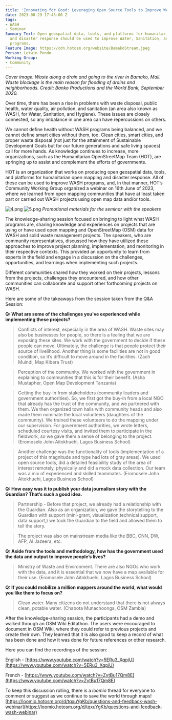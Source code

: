 ```yaml
---
title: 'Innovating for Good: Leveraging Open Source Tools to Improve WASH Programs'
date: 2023-08-29 17:45:00 Z
tags:
- WASH
- Seminar
Summary Text: Open geospatial data, tools, and platforms for humanitarian open mapping
  and disaster response should be used to improve Water, Sanitation, and Hygiene (WASH)
  programs.
Feature Image: https://cdn.hotosm.org/website/BamakoStream.jpeg
Person: Letwin Pondo
Working Group:
- Community
---
```


*Cover image: Waste along a drain and going to the river in Bamako, Mali. Waste blockage is the main reason for flooding of drains and neighborhoods. Credit: Banko Productions and the World Bank, September 2020.*

Over time, there has been a rise in problems with waste disposal, public health, water quality, air pollution, and sanitation (an area also known as WASH, for Water, Sanitation, and Hygiene). These issues are closely connected, so any imbalance in one area can have repercussions on others. 

We cannot define health without WASH programs being balanced, and we cannot define smart cities without them, too. Clean cities, smart cities, and proper waste disposal (not just for the attainment of Sustainable Development Goals but for our future generations and safe living spaces) call for more hands. As knowledge continues to increase, more organizations, such as the Humanitarian OpenStreetMap Team (HOT), are springing up to assist and complement the efforts of governments.

HOT is an organization that works on producing open geospatial data, tools, and platforms for humanitarian open mapping and disaster response. All of these can be used to improve WASH programs, and, in that manner, HOT’s Community Working Group organized a webinar on 16th June of 2023, where we learned from open mapping communities that have at least taken part or carried out WASH projects using open map data and/or tools.

![4.png](https://cdn.hotosm.org/website/4.png)
![5.png](https://cdn.hotosm.org/website/5.png)
*Promotional materials for the seminar with the speakers*

The knowledge-sharing session focused on bringing to light what WASH programs are, sharing knowledge and experiences on projects that are using or have used open mapping and OpenStreetMap (OSM) data for WASH and solid waste management projects. The speakers, who are community representatives, discussed how they have utilized these approaches to improve project planning, implementation, and monitoring in their respective contexts. This provided an opportunity to learn from experts in the field and engage in a discussion on the challenges, opportunities, and learnings when implementing such projects.

Different communities shared how they worked on their projects, lessons from the projects, challenges they encountered, and how other communities can collaborate and support other forthcoming projects on WASH. 

Here are some of the takeaways from the session taken from the Q&A Session:

**Q: What are some of the challenges you've experienced while implementing these projects?**

> Conflicts of interest, especially in the area of WASH. Waste sites may also be businesses for people, so there is a feeling that we are exposing these sites. We work with the government to decide if these people can move. Ultimately, the challenge is that people protect their source of livelihood. Another thing is some facilities are not in good condition, so it’s difficult to move around in the facilities. (Zach Muindi, Map Kibera Trust)

> Perception of the community. We worked with the government in explaining to communities that this is for their benefit. (Asha Mustapher, Open Map Development Tanzania)

> Getting the buy-in from stakeholders (community leaders and government authorities). So, we first got the buy-in from a local NGO that already has the trust of the community, and we partnered with them. We then organized town halls with community heads and also made them nominate the local volunteers (daughters of the community). We trained these volunteers to do the mapping under our supervision.  For government authorities, we wrote letters, scheduled courtesy visits, and invited them to participate in the fieldwork, so we gave them a sense of belonging to the project. (Eromosele John Aitokhuehi, Lagos Business School) 

> Another challenge was the functionality of tools (implementation of a project of this magnitude and type had lots of gray areas). We used open source tools, did a detailed feasibility study of the area of interest remotely, physically and did a mock data collection. Our team was a mix of experienced and skilled teammates. (Eromosele John Aitokhuehi, Lagos Business School)

**Q: How easy was it to publish your data journalism story with the Guardian? That’s such a good idea.**

> Partnership - Before that project, we already had a relationship with the Guardian. Also as an organization, we gave the storytelling to the Guardian with support (mini-grant, visualization,technical support, data support,) we took the Guardian to the field and allowed them to tell the story. 

> The project was also on mainstream media like the BBC, CNN, DW, AFP, Al Jazeera, etc.

**Q: Aside from the tools and methodology, how has the government used the data and output to improve people’s lives?**

> Ministry of Waste and Environment. There are also NGOs who work with the data, and it is essential that we now have a map available for their use. (Eromosele John Aitokhuehi, Lagos Business School)

**Q: If you could mobilize a million mappers around the world, what would you like them to focus on?**

> Clean water. Many citizens do not understand that there is not always clean, potable water. (Chabota Munachoonga, OSM Zambia)
 
After the knowledge-sharing session, the participants had a demo and walked through an OSM Wiki Editathon. The users were encouraged to document in OSM Wiki, where they could refer to previous projects and create their own. They learned that it is also good to keep a record of what has been done and how it was done for future references or other research. 


Here you can find the recordings of the session:

English - [https://www.youtube.com/watch?v=5ERu3_XqpiU](https://www.youtube.com/watch?v=5ERu3_XqpiU)

French - [https://www.youtube.com/watch?v=ZytBu17Qm8E](https://www.youtube.com/watch?v=ZytBu17Qm8E)

To keep this discussion rolling, there is a *loomio* thread  for everyone to comment or suggest as we continue to save the world through maps!
[https://loomio.hotosm.org/d/tqxuYgKb/questions-and-feedback-wash-webinar](https://loomio.hotosm.org/d/tqxuYgKb/questions-and-feedback-wash-webinar)
